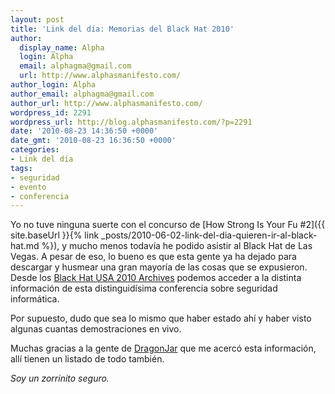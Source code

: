 ```yaml
---
layout: post
title: 'Link del día: Memorias del Black Hat 2010'
author:
  display_name: Alpha
  login: Alpha
  email: alphagma@gmail.com
  url: http://www.alphasmanifesto.com/
author_login: Alpha
author_email: alphagma@gmail.com
author_url: http://www.alphasmanifesto.com/
wordpress_id: 2291
wordpress_url: http://blog.alphasmanifesto.com/?p=2291
date: '2010-08-23 14:36:50 +0000'
date_gmt: '2010-08-23 16:36:50 +0000'
categories:
- Link del día
tags:
- seguridad
- evento
- conferencia
---
```


Yo no tuve ninguna suerte con el concurso de [How Strong Is Your Fu #2]({{ site.baseUrl }}{% link _posts/2010-06-02-link-del-dia-quieren-ir-al-black-hat.md %}), y mucho menos todavía he podido asistir al Black Hat de Las Vegas. A pesar de eso, lo bueno es que esta gente ya ha dejado para descargar y husmear una gran mayoría de las cosas que se expusieron. Desde los [Black Hat USA 2010 Archives](https://www.blackhat.com/html/bh-us-10/bh-us-10-archives.html) podemos acceder a la distinta información de esta distinguidísima conferencia sobre seguridad informática.

Por supuesto, dudo que sea lo mismo que haber estado ahí y haber visto algunas cuantas demostraciones en vivo.

Muchas gracias a la gente de [DragonJar](http://feedproxy.google.com/~r/dragonjar/pKru/~3/pH9diGMH8Es/memorias-del-black-hat-usa-2010.xhtml) que me acercó esta información, allí tienen un listado de todo también.

_Soy un zorrinito seguro._
